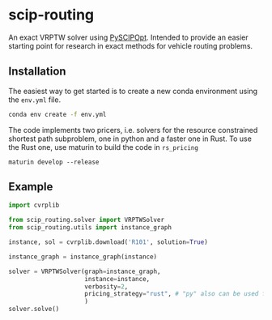 # scip-routing
An exact VRPTW solver using [PySCIPOpt](https://github.com/scipopt/PySCIPOpt). Intended to provide an easier starting point for research in exact methods for vehicle routing problems. 


## Installation
The easiest way to get started is to create a new conda environment using the `env.yml` file. 

```bash 
conda env create -f env.yml
```

The code implements two pricers, i.e. solvers for the resource constrained shortest path subproblem, one in python and a faster one in Rust. To use the Rust one, use maturin to build the code in `rs_pricing`
```
maturin develop --release 
``` 


## Example
```python
import cvrplib

from scip_routing.solver import VRPTWSolver
from scip_routing.utils import instance_graph

instance, sol = cvrplib.download('R101', solution=True)

instance_graph = instance_graph(instance)

solver = VRPTWSolver(graph=instance_graph,
                     instance=instance,
                     verbosity=2,
                     pricing_strategy="rust", # "py" also can be used for the pure-python pricer
                     )
solver.solve()
```
